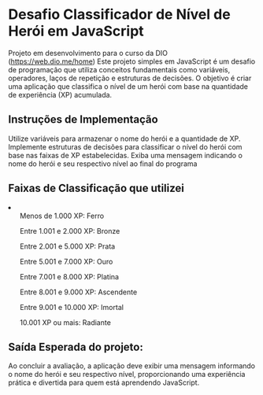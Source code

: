 #  Desafio Classificador de Nível de Herói em JavaScript

Projeto em desenvolvimento para o curso da DIO (https://web.dio.me/home)
Este projeto simples em JavaScript é um desafio de programação que utiliza conceitos fundamentais como variáveis, operadores, laços de repetição e estruturas de decisões. O objetivo é criar uma aplicação que classifica o nível de um herói com base na quantidade de experiência (XP) acumulada.

## Instruções de Implementação

Utilize variáveis para armazenar o nome do herói e a quantidade de XP.
Implemente estruturas de decisões para classificar o nível do herói com base nas faixas de XP estabelecidas.
Exiba uma mensagem indicando o nome do herói e seu respectivo nível ao final do programa

## Faixas de Classificação que utilizei

<li>
<ul>Menos de 1.000 XP: Ferro</ul>
<ul>Entre 1.001 e 2.000 XP: Bronze</ul>
<ul>Entre 2.001 e 5.000 XP: Prata</ul>
<ul>Entre 5.001 e 7.000 XP: Ouro</ul>
<ul>Entre 7.001 e 8.000 XP: Platina</ul>
<ul>Entre 8.001 e 9.000 XP: Ascendente</ul>
<ul>Entre 9.001 e 10.000 XP: Imortal</ul>
<ul>10.001 XP ou mais: Radiante</ul>
</li>


## Saída Esperada do projeto:

Ao concluir a avaliação, a aplicação deve exibir uma mensagem informando o nome do herói e seu respectivo nível, proporcionando uma experiência prática e divertida para quem está aprendendo JavaScript.
